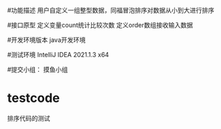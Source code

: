 #功能描述
用户自定义一组整型数据，同福冒泡排序对数据从小到大进行排序

#接口原型
定义变量count统计比较次数
定义order数组接收输入数据

#开发环境版本
java开发环境

#测试环境
IntelliJ IDEA 2021.1.3 x64

#提交小组：
摸鱼小组

# testcode
排序代码的测试
